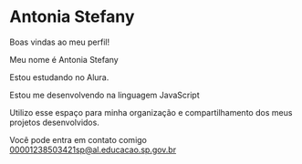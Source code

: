 # Antonia Stefany 

Boas vindas ao meu perfil!

Meu nome é Antonia Stefany

Estou estudando no Alura.

Estou me desenvolvendo na linguagem JavaScript

Utilizo esse espaço para minha organização e compartilhamento dos meus projetos desenvolvidos.

Você pode entra em contato comigo 00001238503421sp@al.educacao.sp.gov.br

